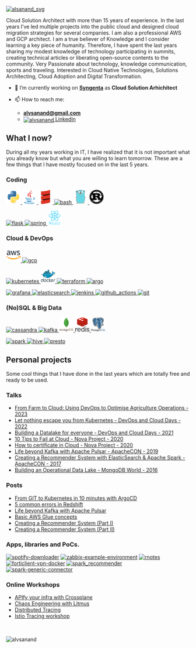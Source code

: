 [![alsanand_svg](https://readme-typing-svg.herokuapp.com/?size=40&duration=3000&color=36BCF7FF&multiline=true&width=1024&height=240&lines=Hi+%F0%9F%91%8B%2C+I%27m+%C3%81lvaro+Santos+Andr%C3%A9s;+;%F0%9F%91%B7%E2%80%8D%E2%99%82%EF%B8%8F+Solution+Architect+%7C+%E2%98%81%EF%B8%8F+Cloud+Native;%E2%9D%A4%EF%B8%8F+Open+Source+%7C+%F0%9F%93%A2+Tech+speaker)](https://www.linkedin.com/in/alvsanand/)

Cloud Solution Architect with more than 15 years of experience. In the last years I’ve led multiple projects into the public cloud and designed cloud migration strategies for several companies. I am also a professional AWS and GCP architect. 
I am a true believer of Knowledge and I consider learning a key piece of humanity. Therefore, I have spent the last years sharing my modest knowledge of technology participating in summits, creating technical articles or liberating open-source contents to the community. Very Passionate about technology, knowledge communication, sports and traveling. Interested in Cloud Native Technologies, Solutions Architecting, Cloud Adoption and Digital Transformation.

- 🔭 I’m currently working on [**Syngenta**](https://www.linkedin.com/company/syngenta) as **Cloud Solution Arhichitect**

- 📫 How to reach me:
    - **[alvsanand@gmail.com](mailto:alvsanand@gmail.com)**
    - <a href="https://linkedin.com/in/alvsanand" target="blank"><img align="center" src="https://raw.githubusercontent.com/rahuldkjain/github-profile-readme-generator/master/src/images/icons/Social/linked-in-alt.svg" alt="alvsanand" height="15" width="15" /> LinkedIn</a>


## What I now?

During all my years working in IT, I have realized that it is not important what you already know but what you are willing to learn tomorrow. These are a few things that I have mostly focused on in the last 5 years.

### Coding

<p align="left">
  <a href="https://www.python.org" target="_blank" rel="noreferrer"> <img src="https://raw.githubusercontent.com/devicons/devicon/master/icons/python/python-original.svg" alt="python" width="40" height="40"/> </a>
  <a href="https://www.java.com" target="_blank" rel="noreferrer"> <img src="https://raw.githubusercontent.com/devicons/devicon/master/icons/java/java-original.svg" alt="java" width="40" height="40"/> </a>
  <a href="https://www.scala-lang.org" target="_blank" rel="noreferrer"> <img src="https://raw.githubusercontent.com/devicons/devicon/master/icons/scala/scala-original.svg" alt="scala" width="40" height="40"/> </a>
  <a href="https://www.gnu.org/software/bash/" target="_blank" rel="noreferrer"> <img src="https://www.vectorlogo.zone/logos/gnu_bash/gnu_bash-icon.svg" alt="bash" width="40" height="40"/> </a>
  <a href="https://golang.org" target="_blank" rel="noreferrer"> <img src="https://raw.githubusercontent.com/devicons/devicon/master/icons/go/go-original.svg" alt="go" width="40" height="40"/> </a>
  <a href="https://www.rust-lang.org" target="_blank" rel="noreferrer"> <img src="https://raw.githubusercontent.com/devicons/devicon/master/icons/rust/rust-plain.svg" alt="rust" width="40" height="40"/> </a>

  <a href="https://flask.palletsprojects.com/" target="_blank" rel="noreferrer"> <img src="https://www.vectorlogo.zone/logos/pocoo_flask/pocoo_flask-icon.svg" alt="flask" width="40" height="40"/> </a>
  <a href="https://spring.io/" target="_blank" rel="noreferrer"> <img src="https://www.vectorlogo.zone/logos/springio/springio-icon.svg" alt="spring" width="40" height="40"/> </a>
  <a href="https://reactjs.org/" target="_blank" rel="noreferrer"> <img src="https://raw.githubusercontent.com/devicons/devicon/master/icons/react/react-original-wordmark.svg" alt="react" width="40" height="40"/> </a>
</p>

### Cloud & DevOps

<p align="left">
 <a href="https://aws.amazon.com" target="_blank" rel="noreferrer"> <img src="https://raw.githubusercontent.com/devicons/devicon/master/icons/amazonwebservices/amazonwebservices-original-wordmark.svg" alt="aws" width="40" height="40"/> </a>
 <a href="https://cloud.google.com" target="_blank" rel="noreferrer"> <img src="https://www.vectorlogo.zone/logos/google_cloud/google_cloud-icon.svg" alt="gcp" width="40" height="40"/> </a>

 <a href="https://kubernetes.io" target="_blank" rel="noreferrer"> <img src="https://www.vectorlogo.zone/logos/kubernetes/kubernetes-icon.svg" alt="kubernetes" width="40" height="40"/> </a>
 <a href="https://www.docker.com/" target="_blank" rel="noreferrer"> <img src="https://raw.githubusercontent.com/devicons/devicon/master/icons/docker/docker-original-wordmark.svg" alt="docker" width="40" height="40"/> </a>
 <a href="https://www.terraform.io/" target="_blank" rel="noreferrer"> <img src="https://www.vectorlogo.zone/logos/terraformio/terraformio-ar21.svg" alt="terraform" width="40" height="40"/> </a>
 <a href="https://argoproj.github.io/" target="_blank" rel="noreferrer"> <img src="https://www.vectorlogo.zone/logos/argoprojio/argoprojio-ar21.svg" alt="argo" width="40" height="40"/> </a>

 <a href="https://grafana.com" target="_blank" rel="noreferrer"> <img src="https://www.vectorlogo.zone/logos/grafana/grafana-icon.svg" alt="grafana" width="40" height="40"/> </a>
 <a href="https://www.elastic.co" target="_blank" rel="noreferrer"> <img src="https://www.vectorlogo.zone/logos/elastic/elastic-icon.svg" alt="elasticsearch" width="40" height="40"/> </a>
 <a href="https://www.jenkins.io" target="_blank" rel="noreferrer"> <img src="https://www.vectorlogo.zone/logos/jenkins/jenkins-icon.svg" alt="jenkins" width="40" height="40"/> </a>
 <a href="https://github.com/features/actions" target="_blank" rel="noreferrer"> <img src="https://www.vectorlogo.zone/logos/github/github-tile.svg" alt="github_actions" width="40" height="40"/> </a>
 <a href="https://git-scm.com/" target="_blank" rel="noreferrer"> <img src="https://www.vectorlogo.zone/logos/git-scm/git-scm-icon.svg" alt="git" width="40" height="40"/> </a>
</p>

### (No)SQL & Big Data

<p align="left">
 <a href="https://cassandra.apache.org/" target="_blank" rel="noreferrer"> <img src="https://www.vectorlogo.zone/logos/apache_cassandra/apache_cassandra-icon.svg" alt="cassandra" width="40" height="40"/> </a>
 <a href="https://kafka.apache.org/" target="_blank" rel="noreferrer"> <img src="https://www.vectorlogo.zone/logos/apache_kafka/apache_kafka-icon.svg" alt="kafka" width="40" height="40"/> </a>
 <a href="https://www.mongodb.com/" target="_blank" rel="noreferrer"> <img src="https://raw.githubusercontent.com/devicons/devicon/master/icons/mongodb/mongodb-original-wordmark.svg" alt="mongodb" width="40" height="40"/> </a>
 <a href="https://redis.io" target="_blank" rel="noreferrer"> <img src="https://raw.githubusercontent.com/devicons/devicon/master/icons/redis/redis-original-wordmark.svg" alt="redis" width="40" height="40"/> </a>
 <a href="https://www.postgresql.org" target="_blank" rel="noreferrer"> <img src="https://raw.githubusercontent.com/devicons/devicon/master/icons/postgresql/postgresql-original-wordmark.svg" alt="postgresql" width="40" height="40"/> </a>

 <a href="https://spark.apache.org/" target="_blank" rel="noreferrer"> <img src="https://www.vectorlogo.zone/logos/apache_spark/apache_spark-icon.svg" alt="spark" width="40" height="40"/> </a>
 <a href="https://hive.apache.org/" target="_blank" rel="noreferrer"> <img src="https://www.vectorlogo.zone/logos/apache_hive/apache_hive-icon.svg" alt="hive" width="40" height="40"/> </a>
 <a href="https://prestodb.io/" target="_blank" rel="noreferrer"> <img src="https://www.vectorlogo.zone/logos/prestodb/prestodb-ar21.svg" alt="presto" width="40" height="40"/> </a>
</p>

## Personal projects

Some cool things that I have done in the last years which are totally free and ready to be used.

### Talks

- [From Farm to Cloud: Using DevOps to Optimise Agriculture Operations - 2023](https://www.youtube.com/watch?v=C3TOVasUfDo)
- [Let nothing escape you from Kubernetes - DevOps and Cloud Days - 2022](https://devopsandclouddays.com)
- [Building a Datalake for everyone - DevOps and Cloud Days - 2021](https://devopsandclouddays.com)
- [10 Tips to Fail at Cloud - Nova Project - 2020](https://bluetab.net)
- [How to certificate in Cloud - Nova Project - 2020](https://bluetab.net)
- [Life beyond Kafka with Apache Pulsar - ApacheCON - 2019](https://feathercast.apache.org/2019/09/12/life-beyond-kafka-with-apache-pulsar-alvaro-santos-andres-javier-santos-andres/)
- [Creating a Recommender System with ElasticSearch & Apache Spark - ApacheCON - 2017](https://apachebigdata2017.sched.com/event/9zsO/creating-a-recommender-system-with-elasticsearch-apache-spark-alvaro-santos-andres-ericsson)
- [Building an Operational Data Lake - MongoDB World - 2016](https://www.mongodb.com/blog/post/mongodb-and-stratio-building-an-operational-data-lake-for-one-of-spains-largest-insurance-companies)

### Posts

- [From GIT to Kubernetes in 10 minutes with ArgoCD](https://santandergto.com/en/from-git-to-kubernetes-in-10-minutes-with-argocd/)
- [5 common errors in Redshift](https://bluetab.net/en/5-common-errors-in-redshift/)
- [Life beyond Kafka with Apache Pulsar](https://dzone.com/articles/life-beyond-kafka-with-apache-pulsar)
- [Basic AWS Glue concepts](https://bluetab.net/en/bluetab/)
- [Creating a Recommender System (Part I)](https://blog.stratio.com/creating-a-recommender-system-part-i/)
- [Creating a Recommender System (Part II)](https://blog.stratio.com/creating-recommender-system-part-two/)

### Apps, libraries and PoCs.

[![spotify-downloader](https://github-readme-stats.vercel.app/api/pin/?username=alvsanand&repo=spotify-downloader)](https://github.com/alvsanand/spotify-downloader)
[![zabbix-example-environment](https://github-readme-stats.vercel.app/api/pin/?username=alvsanand&repo=zabbix-example-environment)](https://github.com/alvsanand/zabbix-example-environment)
[![rnotes](https://github-readme-stats.vercel.app/api/pin/?username=alvsanand&repo=rnotes)](https://github.com/alvsanand/rnotes)
[![forticlient-vpn-docker](https://github-readme-stats.vercel.app/api/pin/?username=alvsanand&repo=forticlient-vpn-docker)](https://github.com/alvsanand/forticlient-vpn-docker)
[![spark_recommender](https://github-readme-stats.vercel.app/api/pin/?username=alvsanand&repo=spark_recommender)](https://github.com/alvsanand/spark_recommender)
[![spark-generic-connector](https://github-readme-stats.vercel.app/api/pin/?username=alvsanand&repo=spark-generic-connector)](https://github.com/alvsanand/spark-generic-connector)

### Online Workshops

- [APIfy your infra with Crossplane](https://alvsanand.github.io/apify-your-infra-with-crossplane/)
- [Chaos Engineering with Litmus](https://github.com/alvsanand/litmus-chaos-demo)
- [Distributed Tracing](https://alvsanand.github.io/distributed-tracing-workshop/)
- [Istio Tracing workshop](https://alvsanand.github.io/istio-workshop/)

<br/>

<p><img align="center" src="https://github-readme-stats.vercel.app/api/top-langs?username=alvsanand&show_icons=true&locale=en&layout=compact" alt="alvsanand" /></p>

